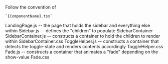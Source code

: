 Follow the convention of

    `[ComponentName].tsx`

LandingPage.js -- the page that holds the sidebar and everything else within
	Sidebar.js -- defines the "children" to populate SidebarContainer
		SidebarContainer.js -- constructs a container to hold the children to render within
		SidebarContainer.css
			ToggleHelper.js -- constructs a container that detects the toggle-state and renders contents accordingly
			ToggleHelper.css
				Fade.js -- constructs a container that animates a "fade" depending on the show-value
				Fade.css